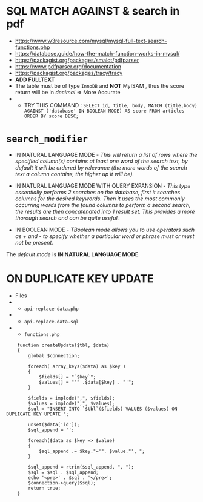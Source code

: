 # SQL MATCH AGAINST & search in pdf

- https://www.w3resource.com/mysql/mysql-full-text-search-functions.php
- https://database.guide/how-the-match-function-works-in-mysql/
- https://packagist.org/packages/smalot/pdfparser
- https://www.pdfparser.org/documentation
- https://packagist.org/packages/tracy/tracy
- **ADD FULLTEXT**
- The table must be of type `InnoDB` and **NOT** MyISAM , thus the score return will be in *decimal* => More Accurate
- - TRY THIS COMMAND : `SELECT id, title, body, MATCH (title,body)  AGAINST ('database' IN BOOLEAN MODE) AS score FROM articles ORDER BY score DESC;`

# `search_modifier`

- IN NATURAL LANGUAGE MODE - *This will return a list of rows where the specified column(s) contains at least one word of the search text, by default it will be ordered by relevance (the more words of the search text a column contains, the higher up it will be).*

- IN NATURAL LANGUAGE MODE WITH QUERY EXPANSION - *This type essentially performs 2 searches on the database, first it searches columns for the desired keywords. Then it uses the most commonly occurring words from the found columns to perform a second search, the results are then concatenated into 1 result set. This provides a more thorough search and can be quite useful.*

- IN BOOLEAN MODE - *TBoolean mode allows you to use operators such as + and - to specify whether a particular word or phrase must or must not be present.*


The *default mode* is **IN NATURAL LANGUAGE MODE**.

# ON DUPLICATE KEY UPDATE

- Files
- - `api-replace-data.php`
- - `api-replace-data.sql`
- - `functions.php`

```
    function createUpdate($tbl, $data)
    {
        global $connection;

        foreach( array_keys($data) as $key ) 
        {
            $fields[] = "`$key`";
            $values[] = "'" .$data[$key] . "'";
        }
        
        $fields = implode(",", $fields);
        $values = implode(",", $values);
        $sql = "INSERT INTO `$tbl`($fields) VALUES ($values) ON DUPLICATE KEY UPDATE ";

        unset($data['id']);
        $sql_append = '';

        foreach($data as $key => $value)
        {
            $sql_append .= $key."='". $value."', ";
        }

        $sql_append = rtrim($sql_append, ", ");
        $sql = $sql . $sql_append;
        echo '<pre>' . $sql . '</pre>';
        $connection->query($sql);
        return true;
    }
```    
